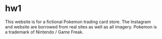 # hw1 
This website is for a fictional Pokemon trading card store. The Instagram and website are borrowed from real sites as well as all imagery. 
Pokemon is a trademark of Nintendo / Game Freak.

